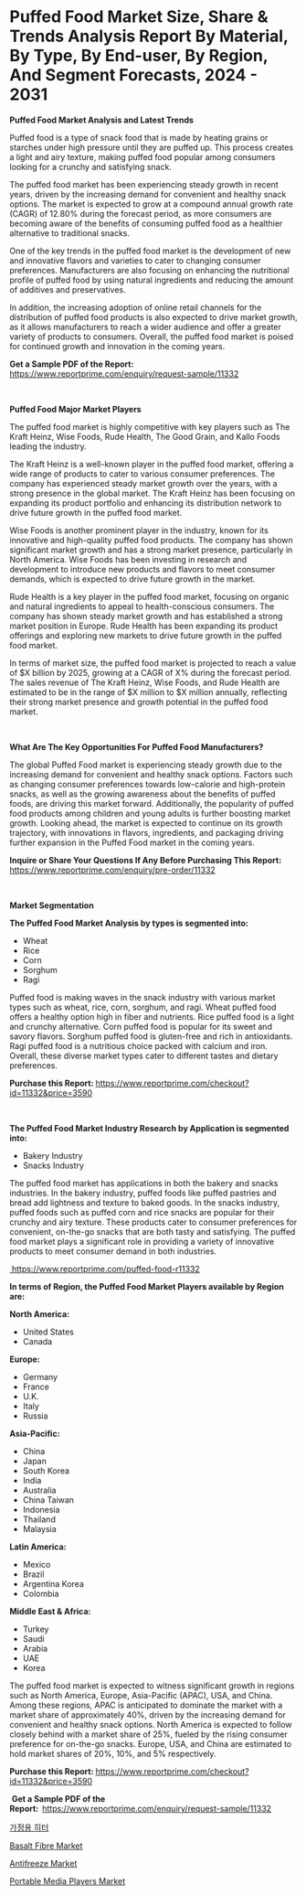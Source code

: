 <p><h1>Puffed Food Market Size, Share & Trends Analysis Report By Material, By Type, By End-user, By Region, And Segment Forecasts, 2024 - 2031</h1></p><p><strong>Puffed Food Market Analysis and Latest Trends</strong></p>
<p><p>Puffed food is a type of snack food that is made by heating grains or starches under high pressure until they are puffed up. This process creates a light and airy texture, making puffed food popular among consumers looking for a crunchy and satisfying snack.</p><p>The puffed food market has been experiencing steady growth in recent years, driven by the increasing demand for convenient and healthy snack options. The market is expected to grow at a compound annual growth rate (CAGR) of 12.80% during the forecast period, as more consumers are becoming aware of the benefits of consuming puffed food as a healthier alternative to traditional snacks.</p><p>One of the key trends in the puffed food market is the development of new and innovative flavors and varieties to cater to changing consumer preferences. Manufacturers are also focusing on enhancing the nutritional profile of puffed food by using natural ingredients and reducing the amount of additives and preservatives.</p><p>In addition, the increasing adoption of online retail channels for the distribution of puffed food products is also expected to drive market growth, as it allows manufacturers to reach a wider audience and offer a greater variety of products to consumers. Overall, the puffed food market is poised for continued growth and innovation in the coming years.</p></p>
<p><strong>Get a Sample PDF of the Report:&nbsp;</strong> <a href="https://www.reportprime.com/enquiry/request-sample/11332">https://www.reportprime.com/enquiry/request-sample/11332</a></p>
<p>&nbsp;</p>
<p><strong>Puffed Food Major Market Players</strong></p>
<p><p>The puffed food market is highly competitive with key players such as The Kraft Heinz, Wise Foods, Rude Health, The Good Grain, and Kallo Foods leading the industry. </p><p>The Kraft Heinz is a well-known player in the puffed food market, offering a wide range of products to cater to various consumer preferences. The company has experienced steady market growth over the years, with a strong presence in the global market. The Kraft Heinz has been focusing on expanding its product portfolio and enhancing its distribution network to drive future growth in the puffed food market.</p><p>Wise Foods is another prominent player in the industry, known for its innovative and high-quality puffed food products. The company has shown significant market growth and has a strong market presence, particularly in North America. Wise Foods has been investing in research and development to introduce new products and flavors to meet consumer demands, which is expected to drive future growth in the market.</p><p>Rude Health is a key player in the puffed food market, focusing on organic and natural ingredients to appeal to health-conscious consumers. The company has shown steady market growth and has established a strong market position in Europe. Rude Health has been expanding its product offerings and exploring new markets to drive future growth in the puffed food market.</p><p>In terms of market size, the puffed food market is projected to reach a value of $X billion by 2025, growing at a CAGR of X% during the forecast period. The sales revenue of The Kraft Heinz, Wise Foods, and Rude Health are estimated to be in the range of $X million to $X million annually, reflecting their strong market presence and growth potential in the puffed food market.</p></p>
<p>&nbsp;</p>
<p><strong>What Are The Key Opportunities For Puffed Food Manufacturers?</strong></p>
<p><p>The global Puffed Food market is experiencing steady growth due to the increasing demand for convenient and healthy snack options. Factors such as changing consumer preferences towards low-calorie and high-protein snacks, as well as the growing awareness about the benefits of puffed foods, are driving this market forward. Additionally, the popularity of puffed food products among children and young adults is further boosting market growth. Looking ahead, the market is expected to continue on its growth trajectory, with innovations in flavors, ingredients, and packaging driving further expansion in the Puffed Food market in the coming years.</p></p>
<p><strong>Inquire or Share Your Questions If Any Before Purchasing This Report:</strong> <a href="https://www.reportprime.com/enquiry/pre-order/11332">https://www.reportprime.com/enquiry/pre-order/11332</a></p>
<p>&nbsp;</p>
<p><strong>Market Segmentation</strong></p>
<p><strong>The Puffed Food Market Analysis by types is segmented into:</strong></p>
<p><ul><li>Wheat</li><li>Rice</li><li>Corn</li><li>Sorghum</li><li>Ragi</li></ul></p>
<p><p>Puffed food is making waves in the snack industry with various market types such as wheat, rice, corn, sorghum, and ragi. Wheat puffed food offers a healthy option high in fiber and nutrients. Rice puffed food is a light and crunchy alternative. Corn puffed food is popular for its sweet and savory flavors. Sorghum puffed food is gluten-free and rich in antioxidants. Ragi puffed food is a nutritious choice packed with calcium and iron. Overall, these diverse market types cater to different tastes and dietary preferences.</p></p>
<p><strong>Purchase this Report:&nbsp;</strong><a href="https://www.reportprime.com/checkout?id=11332&price=3590">https://www.reportprime.com/checkout?id=11332&price=3590</a></p>
<p>&nbsp;</p>
<p><strong>The Puffed Food Market Industry Research by Application is segmented into:</strong></p>
<p><ul><li>Bakery Industry</li><li>Snacks Industry</li></ul></p>
<p><p>The puffed food market has applications in both the bakery and snacks industries. In the bakery industry, puffed foods like puffed pastries and bread add lightness and texture to baked goods. In the snacks industry, puffed foods such as puffed corn and rice snacks are popular for their crunchy and airy texture. These products cater to consumer preferences for convenient, on-the-go snacks that are both tasty and satisfying. The puffed food market plays a significant role in providing a variety of innovative products to meet consumer demand in both industries.</p></p>
<p><a href="https://www.reportprime.com/puffed-food-r11332">&nbsp;https://www.reportprime.com/puffed-food-r11332</a></p>
<p><strong>In terms of Region, the Puffed Food Market Players available by Region are:</strong></p>
<p>
    <p> <strong> North America: </strong>
        <ul>
            <li>United States</li>
            <li>Canada</li>
        </ul>
        </p> 
    <p> <strong> Europe: </strong>
        <ul>
            <li>Germany</li>
            <li>France</li>
            <li>U.K.</li>
            <li>Italy</li>
            <li>Russia</li>
        </ul>
        </p> 
    <p> <strong> Asia-Pacific: </strong>
        <ul>
            <li>China</li>
            <li>Japan</li>
            <li>South Korea</li>
            <li>India</li>
            <li>Australia</li>
            <li>China Taiwan</li>
            <li>Indonesia</li>
            <li>Thailand</li>
            <li>Malaysia</li>
        </ul>
        </p> 
    <p> <strong> Latin America: </strong>
        <ul>
            <li>Mexico</li>
            <li>Brazil</li>
            <li>Argentina Korea</li>
            <li>Colombia</li>
        </ul>
        </p> 
    <p> <strong> Middle East & Africa: </strong>
        <ul>
            <li>Turkey</li>
            <li>Saudi</li>
            <li>Arabia</li>
            <li>UAE</li>
            <li>Korea</li>
        </ul>
    </p>
    </p>
<p><p>The puffed food market is expected to witness significant growth in regions such as North America, Europe, Asia-Pacific (APAC), USA, and China. Among these regions, APAC is anticipated to dominate the market with a market share of approximately 40%, driven by the increasing demand for convenient and healthy snack options. North America is expected to follow closely behind with a market share of 25%, fueled by the rising consumer preference for on-the-go snacks. Europe, USA, and China are estimated to hold market shares of 20%, 10%, and 5% respectively.</p></p>
<p><strong>Purchase this Report: </strong><a href="https://www.reportprime.com/checkout?id=11332&price=3590">https://www.reportprime.com/checkout?id=11332&price=3590</a></p>
<p>&nbsp;<strong>Get a Sample PDF of the Report:&nbsp;&nbsp;</strong><a href="https://www.reportprime.com/enquiry/request-sample/11332">https://www.reportprime.com/enquiry/request-sample/11332</a></p>
<p><strong></strong></p>
<p><p><a href="https://github.com/crfsywufhm81415/Market-Research-Report-List-1/blob/main/157589924055.md">가정용 히터</a></p><p><a href="https://www.linkedin.com/pulse/decoding-basalt-fibre-market-deep-dive-latest-trends-segmentation-hiocc?trackingId=ALO4HLhrwAIHBOBTAe9sLA%3D%3D">Basalt Fibre Market</a></p><p><a href="https://www.linkedin.com/pulse/antifreeze-market-research-report-forecasted-period-from-2024-80x1c?trackingId=1TEjUiuTO8J0peiFSKln%2Bw%3D%3D">Antifreeze Market</a></p><p><a href="https://github.com/RickHolmes3/Market-Research-Report-List-4/blob/main/portable-media-players-market.md">Portable Media Players Market</a></p></p>